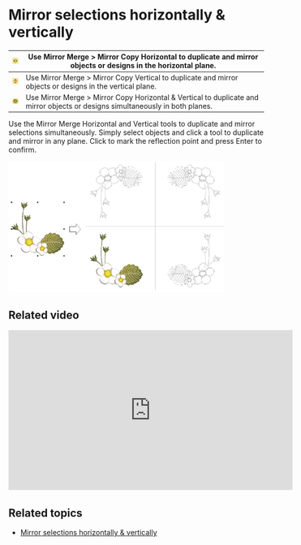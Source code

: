 # Mirror selections horizontally & vertically

| ![MirrorMergeX.png](assets/MirrorMergeX.png)   | Use Mirror Merge > Mirror Copy Horizontal to duplicate and mirror objects or designs in the horizontal plane.                  |
| ---------------------------------------------- | ------------------------------------------------------------------------------------------------------------------------------ |
| ![MirrorMergeY.png](assets/MirrorMergeY.png)   | Use Mirror Merge > Mirror Copy Vertical to duplicate and mirror objects or designs in the vertical plane.                      |
| ![MirrorMergeXY.png](assets/MirrorMergeXY.png) | Use Mirror Merge > Mirror Copy Horizontal & Vertical to duplicate and mirror objects or designs simultaneously in both planes. |

Use the Mirror Merge Horizontal and Vertical tools to duplicate and mirror selections simultaneously. Simply select objects and click a tool to duplicate and mirror in any plane. Click to mark the reflection point and press Enter to confirm.

![summary_-_edit00114.png](assets/summary_-_edit00114.png)

## Related video

<iframe src="https://www.youtube.com/embed/bnus8J1z4Ec" frameborder="0" 
		 allow="accelerometer; autoplay; encrypted-media; gyroscope; picture-in-picture" 
		 allowfullscreen="" style="width: 560px; height: 315px;">

</iframe>

## Related topics

- [Mirror selections horizontally & vertically](../../Modifying/productivity/Mirror_selections_horizontally_vertically)
